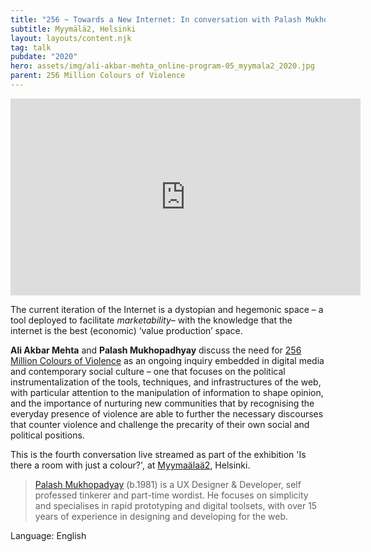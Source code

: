 ```yaml
---
title: "256 ~ Towards a New Internet: In conversation with Palash Mukhopadhyay"
subtitle: Myymälä2, Helsinki
layout: layouts/content.njk
tag: talk
pubdate: "2020"
hero: assets/img/ali-akbar-mehta_online-program-05_myymala2_2020.jpg
parent: 256 Million Colours of Violence
---
```

<iframe width="560" height="315" src="https://www.youtube.com/embed/KVWLl6oqYQg" frameborder="0" allow="accelerometer; autoplay; encrypted-media; gyroscope; picture-in-picture" allowfullscreen></iframe>



The current iteration of the Internet is a dystopian and hegemonic space – a tool deployed to facilitate *marketability*– with the knowledge that the internet is the best (economic) ‘value production’ space.

**Ali Akbar Mehta** and **Palash Mukhopadhyay** discuss the need for [256 Million Colours of Violence](http://www.256millioncoloursofviolence.com/) as an ongoing inquiry embedded in digital media and contemporary social culture – one that focuses on the political instrumentalization of the tools, techniques, and infrastructures of the web, with particular attention to the manipulation of information to shape opinion, and the importance of nurturing new communities that by recognising the everyday presence of violence are able to further the necessary discourses that counter violence and challenge the precarity of their own social and political positions.

This is the fourth conversation live streamed as part of the exhibition 'Is there a room with just a colour?', at [Myymaälaä2](https://www.myymala2.com/), Helsinki.

> [Palash Mukhopadyay](https://mpalash.com/) (b.1981) is a UX Designer & Developer, self professed tinkerer and part-time wordist. He focuses on simplicity and specialises in rapid prototyping and digital toolsets, with over 15 years of experience in designing and developing for the web.

Language: English
